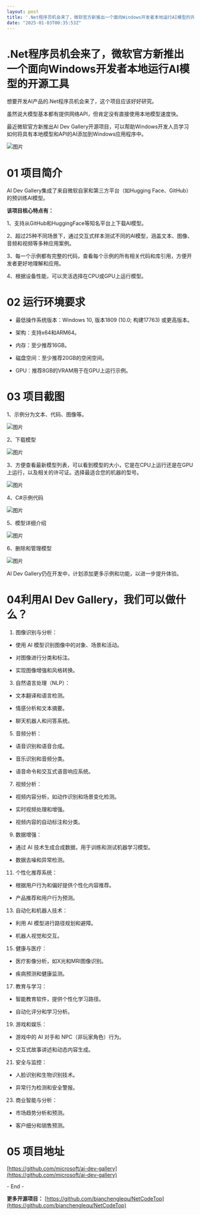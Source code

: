 ```yaml
---
layout: post
title: '.Net程序员机会来了，微软官方新推出一个面向Windows开发者本地运行AI模型的开源工具'
date: "2025-01-03T00:35:53Z"
---
```

.Net程序员机会来了，微软官方新推出一个面向Windows开发者本地运行AI模型的开源工具
==============================================

想要开发AI产品的.Net程序员机会来了，这个项目应该好好研究。

虽然说大模型基本都有提供网络API，但肯定没有直接使用本地模型速度快。

最近微软官方新推出AI Dev Gallery开源项目，可以帮助Windows开发人员学习如何将具有本地模型和API的AI添加到Windows应用程序中。

![图片](https://img2024.cnblogs.com/blog/93789/202501/93789-20250102100143448-685287801.png)

01 项目简介
=======

AI Dev Gallery集成了来自微软自家和第三方平台（如Hugging Face、GitHub）的预训练AI模型。

**该项目核心特点有：**

1、支持从GitHub和HuggingFace等知名平台上下载AI模型。

2、超过25种不同场景下，通过交互式样本测试不同的AI模型，涵盖文本、图像、音频和视频等多种应用案例。

3、每一个示例都有完整的代码，查看每个示例的所有相关代码和库引用，方便开发者更好地理解和应用。

4、根据设备性能，可以灵活选择在CPU或GPU上运行模型。

02 运行环境要求
=========

*   最低操作系统版本：Windows 10, 版本1809 (10.0; 构建17763) 或更高版本。
    
*   架构：支持x64和ARM64。
    
*   内存：至少推荐16GB。
    
*   磁盘空间：至少推荐20GB的空闲空间。
    
*   GPU：推荐8GB的VRAM用于在GPU上运行示例。
    

03 项目截图
=======

1、示例分为文本、代码、图像等。

![图片](https://img2024.cnblogs.com/blog/93789/202501/93789-20250102100143388-362627962.png)

2、下载模型

![图片](https://img2024.cnblogs.com/blog/93789/202501/93789-20250102100143430-1841624301.png)

3、方便查看最新模型列表，可以看到模型的大小，它是在CPU上运行还是在GPU上运行，以及相关的许可证。选择最适合您的机器的型号。

![图片](https://img2024.cnblogs.com/blog/93789/202501/93789-20250102100143451-1786772338.png)

4、C#示例代码

![图片](https://img2024.cnblogs.com/blog/93789/202501/93789-20250102100143587-1695566998.png)

5、模型详细介绍

![图片](https://img2024.cnblogs.com/blog/93789/202501/93789-20250102100143476-1714574260.png)

6、删除和管理模型

![图片](https://img2024.cnblogs.com/blog/93789/202501/93789-20250102100143743-1441892342.png)

AI Dev Gallery仍在开发中，计划添加更多示例和功能，以进一步提升体验。

04利用AI Dev Gallery，我们可以做什么？
===========================

1.  图像识别与分析：

*   使用 AI 模型识别图像中的对象、场景和活动。
    
*   对图像进行分类和标注。
    
*   实现图像增强和风格转换。
    

3.  自然语言处理（NLP）：

*   文本翻译和语言检测。
    
*   情感分析和文本摘要。
    
*   聊天机器人和问答系统。
    

5.  音频分析：

*   语音识别和语音合成。
    
*   音乐识别和音频分类。
    
*   语音命令和交互式语音响应系统。
    

7.  视频分析：

*   视频内容分析，如动作识别和场景变化检测。
    
*   实时视频处理和增强。
    
*   视频内容的自动标注和分类。
    

9.  数据增强：

*   通过 AI 技术生成合成数据，用于训练和测试机器学习模型。
    
*   数据去噪和异常检测。
    

11.  个性化推荐系统：

*   根据用户行为和偏好提供个性化内容推荐。
    
*   产品推荐和用户行为预测。
    

13.  自动化和机器人技术：

*   利用 AI 模型进行路径规划和避障。
    
*   机器人视觉和交互。
    

15.  健康与医疗：

*   医疗影像分析，如X光和MRI图像识别。
    
*   疾病预测和健康监测。
    

17.  教育与学习：

*   智能教育软件，提供个性化学习路径。
    
*   自动化评分和学习分析。
    

19.  游戏和娱乐：

*   游戏中的 AI 对手和 NPC（非玩家角色）行为。
    
*   交互式故事讲述和动态内容生成。
    

21.  安全与监控：

*   人脸识别和生物识别技术。
    
*   异常行为检测和安全警报。
    

23.  商业智能与分析：

*   市场趋势分析和预测。
    
*   客户细分和销售预测。
    

05 项目地址
=======

[https://github.com/microsoft/ai-dev-gallery](https://github.com/microsoft/ai-dev-gallery)

\- End -

**更多开源项目：** [https://github.com/bianchenglequ/NetCodeTop](https://github.com/bianchenglequ/NetCodeTop)